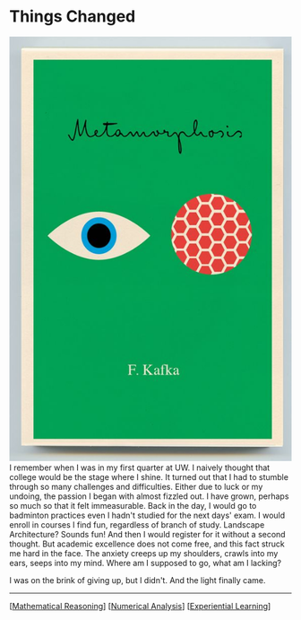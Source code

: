 # Things Changed

![](images/metamorphosis.jpg)
I remember when I was in my first quarter at UW. I naively thought that college would be the stage where I shine. It turned out that I had to stumble through so many challenges and difficulties. Either due to luck or my undoing, the passion I began with almost fizzled out. I have grown, perhaps so much so that it felt immeasurable. Back in the day, I would go to badminton practices even I hadn't studied for the next days' exam. I would enroll in courses I find fun, regardless of branch of study. Landscape Architecture? Sounds fun! And then I would register for it without a second thought. But academic excellence does not come free, and this fact struck me hard in the face. The anxiety creeps up my shoulders, crawls into my ears, seeps into my mind. Where am I supposed to go, what am I lacking?

I was on the brink of giving up, but I didn't. And the light finally came.

---

[[Mathematical Reasoning]]
[[Numerical Analysis]]
[[Experiential Learning]]

[//begin]: # "Autogenerated link references for markdown compatibility"
[Mathematical Reasoning]: <Mathematical Reasoning> "Thinking Numbers. Proving Statements"
[Numerical Analysis]: <Numerical Analysis> "Numbers and Magic"
[Experiential Learning]: <Experiential Learning> "Experiential Learning"
[//end]: # "Autogenerated link references"

